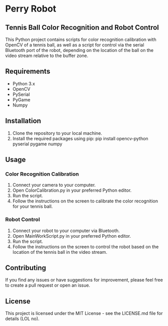 # Perry Robot
## Tennis Ball Color Recognition and Robot Control

This Python project contains scripts for color recognition calibration with OpenCV of a tennis ball, as well as a script for control via the serial Bluetooth port of the robot, depending on the location of the ball on the video stream relative to the buffer zone.

## Requirements

- Python 3.x
- OpenCV
- PySerial
- PyGame
- Numpy

## Installation

1. Clone the repository to your local machine.
2. Install the required packages using pip: pip install opencv-python pyserial pygame numpy

## Usage

### Color Recognition Calibration

1. Connect your camera to your computer.
2. Open ColorCalibration.py in your preferred Python editor.
3. Run the script.
4. Follow the instructions on the screen to calibrate the color recognition for your tennis ball.

### Robot Control

1. Connect your robot to your computer via Bluetooth.
2. Open MainWorkScript.py in your preferred Python editor.
3. Run the script.
4. Follow the instructions on the screen to control the robot based on the location of the tennis ball in the video stream.

## Contributing

If you find any issues or have suggestions for improvement, please feel free to create a pull request or open an issue.

## License

This project is licensed under the MIT License - see the LICENSE.md file for details (LOL no).
